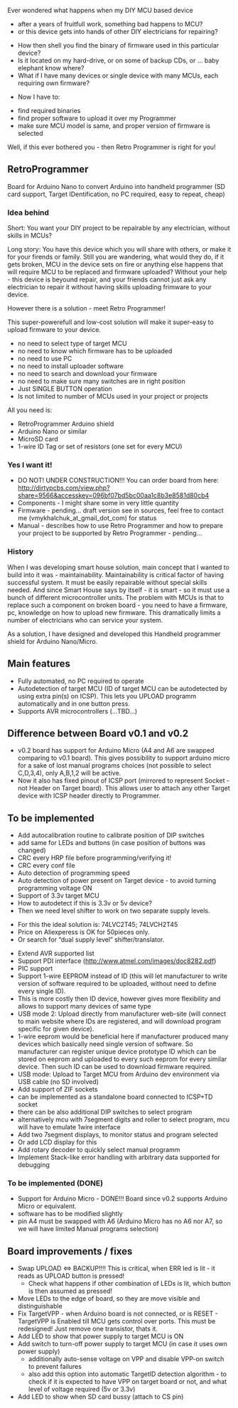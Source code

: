 Ever wondered what happens when my DIY MCU based device
* after a years of fruitfull work, something bad happens to MCU?
* or this device gets into hands of other DIY electricians for repairing?
- How then shell you find the binary of firmware used in this particular device?
- Is it located on my hard-drive, or on some of backup CDs, or ... baby elephant know where?
- What if I have many devices or single device with many MCUs, each requiring own firmware?
* Now I have to:
 - find required binaries
 - find proper software to upload it over my Programmer
 - make sure MCU model is same, and proper version of firmware is selected

Well, if this ever bothered you - then Retro Programmer is right for you!

## RetroProgrammer
Board for Arduino Nano to convert Arduino into handheld programmer (SD card support, Target IDentification, no PC required, easy to repeat, cheap)

### Idea behind
Short: You want your DIY project to be repairable by any electrician, without skills in MCUs?

Long story:
You have this device which you will share with others, or make it for your firends or family.
Still you are wandering, what would they do, if it gets broken, MCU in the device sets on fire or anything else happens that will require MCU to be replaced and firmware uploaded?
Without your help - this device is beyound repair, and your friends cannot just ask any electrician to repair it without having skills uploading frimware to your device.

However there is a solution - meet Retro Programmer!

This super-powerefull and low-cost solution will make it super-easy to upload firmware to your device.
* no need to select type of target MCU
* no need to know which firmware has to be uploaded
* no need to use PC
* no need to install uploader software
* no need to search and download your firmware
* no need to make sure many switches are in right position
* Just SINGLE BUTTON operation
* Is not limited to number of MCUs used in your project or projects

All you need is:
* RetroProgrammer Arduino shield
* Arduino Nano or similar
* MicroSD card
* 1-wire ID Tag or set of resistors (one set for every MCU)

### Yes I want it!
* DO NOT! UNDER CONSTRUCTION!!! You can order board from here: http://dirtypcbs.com/view.php?share=9566&accesskey=096bf07bd5bc00aa1c8b3e8581d80cb4
* Components - I might share some in very little quantity
* Firmware - pending... draft version see in sources, feel free to contact me (vmykhalchuk_at_gmail_dot_com) for status
* Manual - describes how to use Retro Programmer and how to prepare your project to be supported by Retro Programmer - pending...

### History
When I was developing smart house solution, main concept that I wanted to build into it was - maintainability.
Maintainability is critical factor of having successful system.
It must be easily repairable without special skills needed.
And since Smart House says by itself - it is smart - so it must use a bunch of different microcontroller units.
The problem with MCUs is that to replace such a component on broken board - you need to have a firmware, pc, knowledge on how to upload new firmware.
This dramatically limits a number of electricians who can service your system.

As a solution, I have designed and developed this Handheld programmer shield for Arduino Nano/Micro.

## Main features
* Fully automated, no PC required to operate
* Autodetection of target MCU (ID of target MCU can be autodetected by using extra pin(s) on ICSP). This lets you UPLOAD programm automatically and in one button press.
* Supports AVR microcontrollers (...TBD...)

## Difference between Board v0.1 and v0.2
* v0.2 board has support for Arduino Micro (A4 and A6 are swapped comparing to v0.1 board).
  This gives possibility to support arduino micro for a sake of lost manual programs choices (not possible to select C,D,3,4), only A,B,1,2 will be active.
* Now it also has fixed pinout of ICSP port (mirrored to represent Socket - not Header on Target board).
  This allows user to attach any other Target device with ICSP header directly to Programmer.

## To be implemented
* Add autocalibration routine to calibrate position of DIP switches
 * add same for LEDs and buttons (in case position of buttons was changed)
* CRC every HRP file before programming/verifying it!
 * CRC every conf file
* Auto detection of programming speed
* Auto detection of power present on Target device - to avoid turning programming voltage ON
* Support of 3.3v target MCU
 * How to autodetect if this is 3.3v or 5v device?
 * Then we need level shifter to work on two separate supply levels.
  - For this the ideal solution is: 74LVC2T45; 74LVCH2T45
  - Price on Aliexperess is OK for 50pieces only.
  - Or search for “dual supply level” shifter/translator.
* Extend AVR supported list
* Support PDI interface (http://www.atmel.com/images/doc8282.pdf)
* PIC support
* Support 1-wire EEPROM instead of ID (this will let manufacturer to write version of software required to be uploaded, without need to define every single ID).
 * This is more costly then ID device, however gives more flexibility and allows to support many devices of same type
* USB mode 2: Upload directly from manufacturer web-site (will connect to main website where IDs are registered, and will download program specific for given device).
 * 1-wire eeprom would be beneficial here if manufacturer produced many devices which basically need single version of software. So manufacturer can register unique device prototype ID which can be stored on eeprom and uploaded to every such eeprom for every similar device. Then such ID can be used to download firmware required.
* USB mode: Upload to Target MCU from Arduino dev environment via USB cable (no SD involved)
* Add support of ZIF sockets
 * can be implemented as a standalone board connected to ICSP+TD socket
 * there can be also additional DIP switches to select program
 * alternatively mcu with 7segment digits and roller to select program, mcu will have to emulate 1wire interface
* Add two 7segment displays, to monitor status and program selected
* Or add LCD display for this
* Add rotary decoder to quickly select manual programm
* Implement Stack-like error handling with arbitrary data supported for debugging

### To be implemented (DONE)
* Support for Arduino Micro - DONE!!! Board since v0.2 supports Arduino Micro or equivalent.
 * software has to be modified slightly
 * pin A4 must be swapped with A6 (Arduino Micro has no A6 nor A7, so we will have limited Manual programs selection)

## Board improvements / fixes
* Swap UPLOAD <=> BACKUP!!!! This is critical, when ERR led is lit - it reads as UPLOAD button is pressed!
  * Check what happens if other combination of LEDs is lit, which button is then assumed as pressed!
* Move LEDs to the edge of board, so they are move visible and distinguishable
* Fix TargetVPP - when Arduino board is not connected, or is RESET - TargetVPP is Enabled till MCU gets control over ports. This must be redesigned! Just remove one transistor, thats it.
* Add LED to show that power supply to target MCU is ON
* Add switch to turn-off power supply to target MCU (in case it uses own power supply)
  * additionally auto-sense voltage on VPP and disable VPP-on switch to prevent failures
  * also add this option into automatic TargetID detection algorithm - to check if it is expected to have VPP on target board or not, and what level of voltage required (5v or 3.3v)
* Add LED to show when SD card bussy (attach to CS pin)

